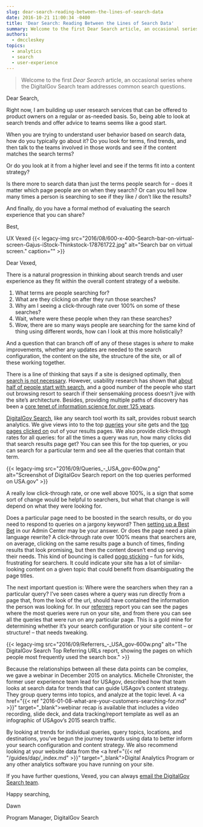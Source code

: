 ```yaml
---
slug: dear-search-reading-between-the-lines-of-search-data
date: 2016-10-21 11:00:34 -0400
title: 'Dear Search: Reading Between the Lines of Search Data'
summary: Welcome to the first Dear Search article, an occasional series where the DigitalGov Search team addresses common search questions. Dear Search, Right now, I am building up user research services that can be offered to product owners on a regular or as-needed basis. So, being able to look at search trends and offer advice to
authors:
  - dmccleskey
topics:
  - analytics
  - search
  - user-experience
---
```


> Welcome to the first _Dear Search_ article, an occasional series where the DigitalGov Search team addresses common search questions.

Dear Search,

Right now, I am building up user research services that can be offered to product owners on a regular or as-needed basis. So, being able to look at search trends and offer advice to teams seems like a good start.

When you are trying to understand user behavior based on search data, how do you typically go about it? Do you look for terms, find trends, and then talk to the teams involved in those words and see if the content matches the search terms?

Or do you look at it from a higher level and see if the terms fit into a content strategy?

Is there more to search data than just the terms people search for – does it matter which page people are on when they search? Or can you tell how many times a person is searching to see if they like / don’t like the results?

And finally, do you have a formal method of evaluating the search experience that you can share?

Best,

UX Vexed {{< legacy-img src="2016/08/600-x-400-Search-bar-on-virtual-screen-Gajus-iStock-Thinkstock-178761722.jpg" alt="Search bar on virtual screen." caption="" >}}

Dear Vexed,

There is a natural progression in thinking about search trends and user experience as they fit within the overall content strategy of a website.

  1. What terms are people searching for?
  2. What are they clicking on after they run those searches?
  3. Why am I seeing a click-through rate over 100% on some of these searches?
  4. Wait, where were these people when they ran these searches?
  5. Wow, there are so many ways people are searching for the same kind of thing using different words, how can I look at this more holistically?

And a question that can branch off of any of these stages is _where_ to make improvements, whether any updates are needed to the search configuration, the content on the site, the structure of the site, or all of these working together.

There is a line of thinking that says if a site is designed optimally, then <a href="https://books.google.com/books?id=LzgNHuKKGJIC&pg=PA41&lpg=PA41&dq=site+design+%22don%27t+need+search%22&source=bl&ots=sAd_zUGwQD&sig=XyGaXabkZtTT8cy_Kdw1R3sirtQ&hl=en&sa=X&ved=0ahUKEwjY58qz_u_KAhVFGh4KHfnuAYoQ6AEIMDAB#v=onepage&q=site%20design%20%22don't%20need%20search%22&f=false" target="_blank">search is not necessary</a>. However, usability research has shown that <a href="http://chil.rice.edu/research/pdf/KatzByrne03.pdf" target="_blank">about half of people start with search</a>, and a good number of the people who start out browsing resort to search if their sensemaking process doesn’t jive with the site’s architecture. Besides, providing multiple paths of discovery has been a <a href="https://en.wikipedia.org/wiki/Library_catalog" target="_blank">core tenet of information science for over 125 years</a>.

<a href="https://search.gov" target="_blank">DigitalGov Search</a>, like any search tool worth its salt, provides robust search analytics. We give views into to the top <a href="http://search.digitalgov.gov/manual/queries.html" target="_blank">queries</a> your site gets and the <a href="http://search.digitalgov.gov/manual/clicks.html" target="_blank">top pages clicked on</a> out of your results pages. We also provide click-through rates for all queries: for all the times a query was run, how many clicks did that search results page get? You can see this for the top queries, or you can search for a particular term and see all the queries that contain that term.

{{< legacy-img src="2016/09/Queries\_-\_USA_gov-600w.png" alt="Screenshot of DigitalGov Search report on the top queries performed on USA.gov" >}}

A really low click-through rate, or one well above 100%, is a sign that some sort of change would be helpful to searchers, but what that change is will depend on what they were looking for.

Does a particular page need to be boosted in the search results, or do you need to respond to queries on a jargony keyword? Then <a href="http://search.digitalgov.gov/manual/best-bets.html" target="_blank">setting up a Best Bet</a> in our Admin Center may be your answer. Or does the page need a plain language rewrite? A click-through rate over 100% means that searchers are, on average, clicking on the same results page a bunch of times, finding results that look promising, but then the content doesn’t end up serving their needs. This kind of bouncing is called <a href="https://www.nngroup.com/articles/pogo-sticking/" target="_blank">pogo sticking</a> &#8211; fun for kids, frustrating for searchers. It could indicate your site has a lot of similar-looking content on a given topic that could benefit from disambiguating the page titles.

The next important question is: Where were the searchers when they ran a particular query? I’ve seen cases where a query was run directly from a page that, from the look of the url, should have contained the information the person was looking for. In our <a href="http://search.digitalgov.gov/manual/referrers.html" target="_blank">referrers</a> report you can see the pages where the most queries were run on your site, and from there you can see all the queries that were run on any particular page. This is a gold mine for determining whether it’s your search configuration or your site content &#8211; or structure! &#8211; that needs tweaking.

{{< legacy-img src="2016/09/Referrers\_-\_USA_gov-600w.png" alt="The DigitalGov Search Top Referring URLs report, showing the pages on which people most frequently used the search box." >}}

Because the relationships between all these data points can be complex, we gave a webinar in December 2015 on analytics. Michelle Chronister, the former user experience team lead for USAgov, described how that team looks at search data for trends that can guide USAgov’s content strategy. They group query terms into topics, and analyze at the topic level. A <a href="{{< ref "2016-01-08-what-are-your-customers-searching-for.md" >}}" target="_blank">webinar recap</a> is available that includes a video recording, slide deck, and data tracking/report template as well as an infographic of USAgov’s 2015 search traffic.

By looking at trends for individual queries, query topics, locations, and destinations, you’ve begun the journey towards using data to better inform your search configuration and content strategy. We also recommend looking at your website data from the <a href="{{< ref "/guides/dap/_index.md" >}}" target="_blank">Digital Analytics Program</a> or any other analytics software you have running on your site.

If you have further questions, Vexed, you can always [email the DigitalGov Search team](mailto:search@support.digitalgov.gov).

Happy searching,

Dawn

Program Manager, DigitalGov Search
